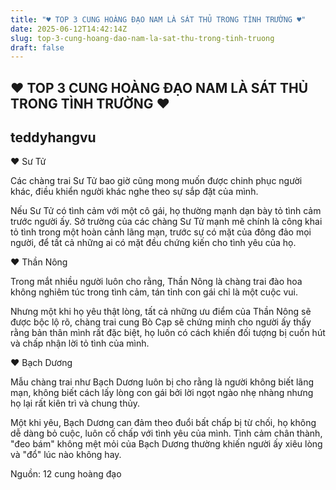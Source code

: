 ```yaml
---
title: "♥ TOP 3 CUNG HOÀNG ĐẠO NAM LÀ SÁT THỦ TRONG TÌNH TRƯỜNG ♥"
date: 2025-06-12T14:42:14Z
slug: top-3-cung-hoang-dao-nam-la-sat-thu-trong-tinh-truong
draft: false
---
```


## ♥ TOP 3 CUNG HOÀNG ĐẠO NAM LÀ SÁT THỦ TRONG TÌNH TRƯỜNG ♥

## teddyhangvu

♥ Sư Tử
 
Các chàng trai Sư Tử bao giờ cũng mong muốn được chinh phục người khác, điều khiển người khác nghe theo sự sắp đặt của mình.
 
Nếu Sư Tử có tình cảm với một cô gái, họ thường mạnh dạn bày tỏ tình cảm trước người ấy. Sở trường của các chàng Sư Tử mạnh mẽ chính là công khai tỏ tình trong một hoàn cảnh lãng mạn, trước sự có mặt của đông đảo mọi người, để tất cả những ai có mặt đều chứng kiến cho tình yêu của họ.
 
 
♥ Thần Nông
 
Trong mắt nhiều người luôn cho rằng, Thần Nông là chàng trai đào hoa không nghiêm túc trong tình cảm, tán tỉnh con gái chỉ là một cuộc vui.
 
Nhưng một khi họ yêu thật lòng, tất cả những ưu điểm của Thần Nông sẽ được bộc lộ rõ, chàng trai cung Bò Cạp sẽ chứng minh cho người ấy thấy rằng bản thân mình rất đặc biệt, họ luôn có cách khiến đối tượng bị cuốn hút và chấp nhận lời tỏ tình của mình.
 
 
♥ Bạch Dương
 
Mẫu chàng trai như Bạch Dương luôn bị cho rằng là người không biết lãng mạn, không biết cách lấy lòng con gái bởi lời ngọt ngào nhẹ nhàng nhưng họ lại rất kiên trì và chung thủy.
 
Một khi yêu, Bạch Dương can đảm theo đuổi bất chấp bị từ chối, họ không dễ dàng bỏ cuộc, luôn cố chấp với tình yêu của mình. Tình cảm chân thành, "đeo bám" không mệt mỏi của Bạch Dương thường khiến người ấy xiêu lòng và "đổ" lúc nào không hay.
 
Nguồn: 12 cung hoàng đạo